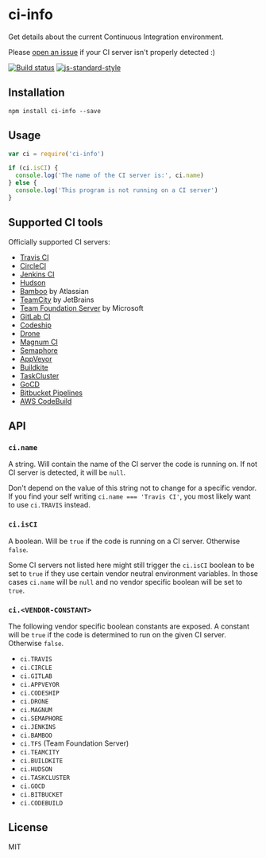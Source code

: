 # ci-info

Get details about the current Continuous Integration environment.

Please [open an issue](https://github.com/watson/ci-info/issues) if your
CI server isn't properly detected :)

[![Build status](https://travis-ci.org/watson/ci-info.svg?branch=master)](https://travis-ci.org/watson/ci-info)
[![js-standard-style](https://img.shields.io/badge/code%20style-standard-brightgreen.svg?style=flat)](https://github.com/feross/standard)

## Installation

```
npm install ci-info --save
```

## Usage

```js
var ci = require('ci-info')

if (ci.isCI) {
  console.log('The name of the CI server is:', ci.name)
} else {
  console.log('This program is not running on a CI server')
}
```

## Supported CI tools

Officially supported CI servers:

- [Travis CI](http://travis-ci.org)
- [CircleCI](http://circleci.com)
- [Jenkins CI](https://jenkins-ci.org)
- [Hudson](http://hudson-ci.org)
- [Bamboo](https://www.atlassian.com/software/bamboo) by Atlassian
- [TeamCity](https://www.jetbrains.com/teamcity/) by JetBrains
- [Team Foundation Server](https://www.visualstudio.com/en-us/products/tfs-overview-vs.aspx) by Microsoft
- [GitLab CI](https://about.gitlab.com/gitlab-ci/)
- [Codeship](https://codeship.com)
- [Drone](https://drone.io)
- [Magnum CI](https://magnum-ci.com)
- [Semaphore](https://semaphoreci.com)
- [AppVeyor](http://www.appveyor.com)
- [Buildkite](https://buildkite.com)
- [TaskCluster](http://docs.taskcluster.net)
- [GoCD](https://www.go.cd/)
- [Bitbucket Pipelines](https://bitbucket.org/product/features/pipelines)
- [AWS CodeBuild](https://aws.amazon.com/codebuild/)

## API

### `ci.name`

A string. Will contain the name of the CI server the code is running on.
If not CI server is detected, it will be `null`.

Don't depend on the value of this string not to change for a specific
vendor. If you find your self writing `ci.name === 'Travis CI'`, you
most likely want to use `ci.TRAVIS` instead.

### `ci.isCI`

A boolean. Will be `true` if the code is running on a CI server.
Otherwise `false`.

Some CI servers not listed here might still trigger the `ci.isCI`
boolean to be set to `true` if they use certain vendor neutral
environment variables. In those cases `ci.name` will be `null` and no
vendor specific boolean will be set to `true`.

### `ci.<VENDOR-CONSTANT>`

The following vendor specific boolean constants are exposed. A constant
will be `true` if the code is determined to run on the given CI server.
Otherwise `false`.

- `ci.TRAVIS`
- `ci.CIRCLE`
- `ci.GITLAB`
- `ci.APPVEYOR`
- `ci.CODESHIP`
- `ci.DRONE`
- `ci.MAGNUM`
- `ci.SEMAPHORE`
- `ci.JENKINS`
- `ci.BAMBOO`
- `ci.TFS` (Team Foundation Server)
- `ci.TEAMCITY`
- `ci.BUILDKITE`
- `ci.HUDSON`
- `ci.TASKCLUSTER`
- `ci.GOCD`
- `ci.BITBUCKET`
- `ci.CODEBUILD`

## License

MIT
